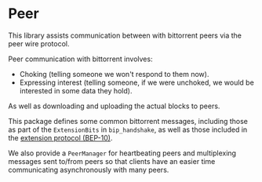 # Peer
This library assists communication between with bittorrent peers via the peer wire protocol.

Peer communication with bittorrent involves:
- Choking (telling someone we won't respond to them now).
- Expressing interest (telling someone, if we were unchoked, we would be interested in some data they hold).

As well as downloading and uploading the actual blocks to peers.

This package defines some common bittorrent messages, including those as part of the `ExtensionBits` in `bip_handshake`, as well as those included in the [extension protocol (BEP-10)](http://www.bittorrent.org/beps/bep_0010.html).

We also provide a `PeerManager` for heartbeating peers and multiplexing messages sent to/from peers so that clients have an easier time communicating asynchronously with many peers.